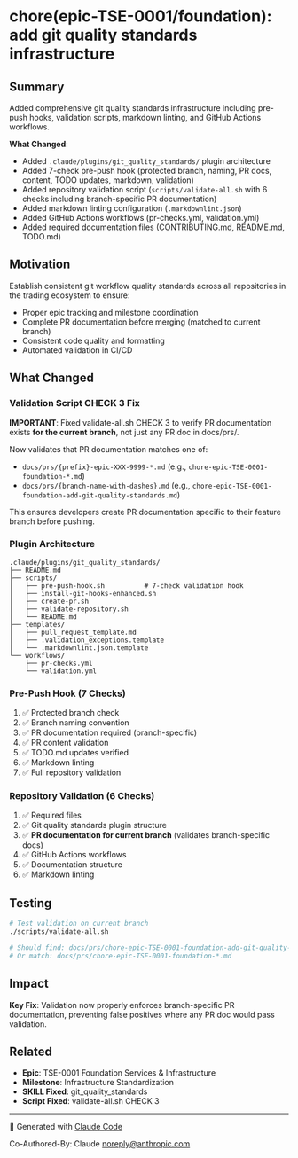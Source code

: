 # chore(epic-TSE-0001/foundation): add git quality standards infrastructure

## Summary

Added comprehensive git quality standards infrastructure including pre-push hooks, validation scripts, markdown linting, and GitHub Actions workflows.

**What Changed**:
- Added `.claude/plugins/git_quality_standards/` plugin architecture
- Added 7-check pre-push hook (protected branch, naming, PR docs, content, TODO updates, markdown, validation)
- Added repository validation script (`scripts/validate-all.sh` with 6 checks including branch-specific PR documentation)
- Added markdown linting configuration (`.markdownlint.json`)
- Added GitHub Actions workflows (pr-checks.yml, validation.yml)
- Added required documentation files (CONTRIBUTING.md, README.md, TODO.md)

## Motivation

Establish consistent git workflow quality standards across all repositories in the trading ecosystem to ensure:
- Proper epic tracking and milestone coordination
- Complete PR documentation before merging (matched to current branch)
- Consistent code quality and formatting
- Automated validation in CI/CD

## What Changed

### Validation Script CHECK 3 Fix
**IMPORTANT**: Fixed validate-all.sh CHECK 3 to verify PR documentation exists **for the current branch**, not just any PR doc in docs/prs/.

Now validates that PR documentation matches one of:
- `docs/prs/{prefix}-epic-XXX-9999-*.md` (e.g., `chore-epic-TSE-0001-foundation-*.md`)
- `docs/prs/{branch-name-with-dashes}.md` (e.g., `chore-epic-TSE-0001-foundation-add-git-quality-standards.md`)

This ensures developers create PR documentation specific to their feature branch before pushing.

### Plugin Architecture
```
.claude/plugins/git_quality_standards/
├── README.md
├── scripts/
│   ├── pre-push-hook.sh          # 7-check validation hook
│   ├── install-git-hooks-enhanced.sh
│   ├── create-pr.sh
│   ├── validate-repository.sh
│   └── README.md
├── templates/
│   ├── pull_request_template.md
│   ├── .validation_exceptions.template
│   └── .markdownlint.json.template
└── workflows/
    ├── pr-checks.yml
    └── validation.yml
```

### Pre-Push Hook (7 Checks)
1. ✅ Protected branch check
2. ✅ Branch naming convention
3. ✅ PR documentation required (branch-specific)
4. ✅ PR content validation
5. ✅ TODO.md updates verified
6. ✅ Markdown linting
7. ✅ Full repository validation

### Repository Validation (6 Checks)
1. ✅ Required files
2. ✅ Git quality standards plugin structure
3. ✅ **PR documentation for current branch** (validates branch-specific docs)
4. ✅ GitHub Actions workflows
5. ✅ Documentation structure
6. ✅ Markdown linting

## Testing

```bash
# Test validation on current branch
./scripts/validate-all.sh

# Should find: docs/prs/chore-epic-TSE-0001-foundation-add-git-quality-standards.md
# Or match: docs/prs/chore-epic-TSE-0001-foundation-*.md
```

## Impact

**Key Fix**: Validation now properly enforces branch-specific PR documentation, preventing false positives where any PR doc would pass validation.

## Related

- **Epic**: TSE-0001 Foundation Services & Infrastructure
- **Milestone**: Infrastructure Standardization
- **SKILL Fixed**: git_quality_standards
- **Script Fixed**: validate-all.sh CHECK 3

---

🤖 Generated with [Claude Code](https://claude.com/claude-code)

Co-Authored-By: Claude <noreply@anthropic.com>
